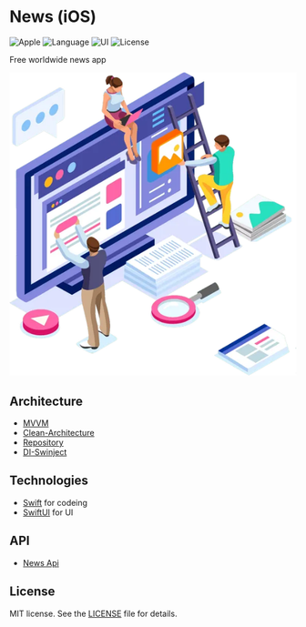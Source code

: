 # News (iOS)

![Apple](https://img.shields.io/badge/iOS-17-FFFF66?logo=apple) ![Language](https://img.shields.io/badge/Swift-5-blue?logo=swift) ![UI](https://img.shields.io/badge/SwiftUI-5-yelow?logo=NextUI) ![License](https://img.shields.io/badge/license-MIT-EF443B?logo=Cachet)

Free worldwide news app

![Title](/img/title.webp)

## Architecture

- [MVVM](https://ru.wikipedia.org/wiki/Model-View-ViewModel)
- [Clean-Architecture](https://blog.cleancoder.com/uncle-bob/2012/08/13/the-clean-architecture.html)
- [Repository](https://uk.wikipedia.org/wiki/Repository)
- [DI-Swinject](https://github.com/Swinject/Swinject)

## Technologies

- [Swift](https://www.swift.org/documentation/) for codeing
- [SwiftUI](https://developer.apple.com/xcode/swiftui/) for UI

## API

- [News Api](https://www.thenewsapi.com/documentation)

## License
MIT license. See the [LICENSE](https://github.com/KsArt-IT/News-SwiftUI-iOS?tab=MIT-1-ov-file) file for details.
